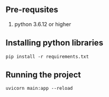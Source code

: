 ## Pre-requsites
1. python 3.6.12 or higher

## Installing python libraries
`pip install -r requirements.txt`

## Running the project
`uvicorn main:app --reload`